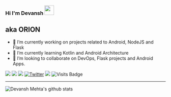 ### Hi I'm Devansh <img src="https://raw.githubusercontent.com/MartinHeinz/MartinHeinz/master/wave.gif" width="30px">
<h2><b>aka ORION</b></h2>

- 🔭 I’m currently working on projects related to Android, NodeJS and Flask
- 🌱 I’m currently learning Kotlin and Android Architecture
- 👯 I’m looking to collaborate on DevOps, Flask projects and Android Apps.

[<img src="https://img.shields.io/badge/medium-%2312100E.svg?&style=for-the-badge&logo=medium&logoColor=white" />](https://medium.com/@devaansh51)  [<img src="https://img.shields.io/badge/linkedin-%230077B5.svg?&style=for-the-badge&logo=linkedin&logoColor=white" />](https://www.linkedin.com/in/devansh-mehta-181381167/) [<img src = "https://img.shields.io/badge/instagram-%23E4405F.svg?&style=for-the-badge&logo=instagram&logoColor=white">](https://www.instagram.com/dev51mehta/) [![Twitter](https://img.shields.io/badge/Twitter-skyblue.svg?style=for-the-badge&logo=twitter)](https://twitter.com/iamdev5151) [<img src ="https://img.shields.io/badge/Website-D M-%23.svg?&style=for-the-badge&logo=&logoColor=white%22">](http://my-portfolio.dev5151.now.sh/)  ![Visits Badge](https://badges.pufler.dev/visits/dev5151/dev5151?style=for-the-badge ) 

<hr>

![Devansh Mehta's github stats](https://github-readme-stats.vercel.app/api?username=dev5151&theme=great-gatsby&show_icons=true)
 
